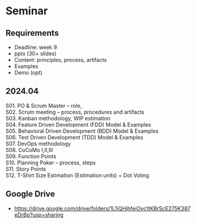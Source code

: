 
# Seminar

## Requirements
- Deadline: week 9
- pptx (30+ slides)
- Content:  principles, process, artifacts
- Examples
- Demo (opt)

## 2024.04

S01. PO & Scrum Master – role,   
S02. Scrum meeting – process, procedures and artifacts  
S03. Kanban methodology, WIP estimation  
S04. Feature Driven Development (FDD) Model & Examples  
S05. Behavioral Driven Development (BDD) Model & Examples  
S06. Test Driven Development (TDD) Model & Examples  
S07. DevOps methodology  
S08. CoCoMo I,II,III  
S09. Function Points  
S10. Planning Poker – process, steps  
S11. Story Points  
S12. T-Shirt Size Estimation (Estimation units) + Dot Voting  

## Google Drive
- https://drive.google.com/drive/folders/1L5QHihfeiOyc1tKBrScE275K387eDrBp?usp=sharing 

